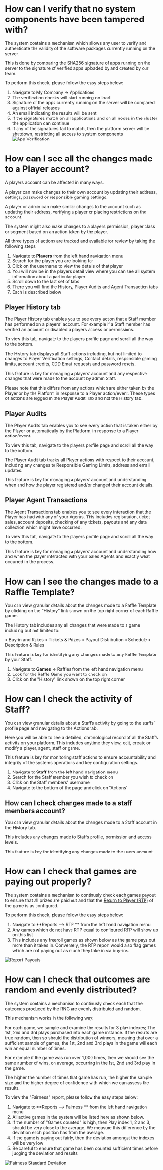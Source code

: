 # How can I verify that no system components have been tampered with?
The system contains a mechanism which allows any user to verify and authenticate the validity of the software packages currently running on the server.

This is done by comparing the SHA256 signature of apps running on the server to the signature of verified apps uploaded by and created by our team.

To perform this check, please follow the easy steps below:

1. Navigate to My Company -> Applications
2. The verification checks will start running on load
3. Signature of the apps currently running on the server will be compared against official releases
4. An email indicating the results will be sent
5. If the signatures match on all applications and on all nodes in the cluster the application can continue
6. If any of the signatures fail to match, then the platform server will be shutdown, restricting all access to system components
![App Verification](/uploads/app-verification.png "App Verification")

# How can I see all the changes made to a Player account?
A players account can be affected in many ways.

A player can make changes to their own account by updating their address, settings, password or responsible gaming settings.

A player or admin can make similar changes to the account such as updating their address, verifying a player or placing restrictions on the account.

The system might also make changes to a players permission, player class or segment based on an action taken by the player.

All three types of actions are tracked and available for review by taking the following steps:

1. Navigate to **Players** from the left hand navigation menu
2. Search for the player you are looking for
3. Click on the username to view the details of that player
4. You will now be in the players detail view where you can see all system information about a particular player
5. Scroll down to the last set of tabs
6. There you will find the History, Player Audits and Agent Transaction tabs
7. Each is described below

## Player History tab

The Player History tab enables you to see every action that a Staff member has performed on a players’ account. 
For example if a Staff member has verified an account or disabled a players access or permissions.

To view this tab, navigate to the players profile page and scroll all the way to the bottom. 

The History tab displays all Staff actions including, but not limited to changes to Player Verification settings, Contact details, responsible gaming limits, account credits, CDD Email requests and password resets. 

This feature is key for managing a players’ account and any respective changes that were made to the account by admin Staff.

Please note that this differs from any actions which are either taken by the Player or by the Platform in response to a Player action/event. These types of actions are logged in the Player Audit Tab and not the History tab. 


## Player Audits

The Player Audits tab enables you to see every action that is taken either by the Player or automatically by the Platform, in response to a Player action/event.  

To view this tab, navigate to the players profile page and scroll all the way to the bottom. 

The Player Audit tab tracks all Player actions with respect to their account, including any changes to Responsible Gaming Limits, address and email updates. 

This feature is key for managing a players’ account and understanding when and how the player registered and/or changed their account details.

## Player Agent Transactions

The Agent Transactions tab enables you to see every interaction that the Player has had with any of your Agents. This includes registration, ticket sales, account deposits, checking of any tickets, payouts and any data collection which might have occurred.

To view this tab, navigate to the players profile page and scroll all the way to the bottom. 

This feature is key for managing a players’ account and understanding how and when the player interacted with your Sales Agents and exactly what occurred in the process.


# How can I see the changes made to a Raffle Template?

You can view granular details about the changes made to a Raffle Template by clicking on the “History” link shown on the top right corner of each Raffle game. 

The History tab includes any all changes that were made to a game including but not limited to:

•	Buy-in and Rakes
•	Tickets & Prizes
•	Payout Distribution
•	Schedule
•	Description & Rules

This feature is key for identifying any changes made to any Raffle Template by your Staff.

1. Navigate to **Games** -> Raffles from the left hand navigation menu
2. Look for the Raffle Game you want to check on
3. Click on the "History" link shown on the top right corner


# How can I check the activity of Staff?
You can view granular details about a Staff’s activity by going to the staffs’ profile page and navigating to the Actions tab.

Here you will be able to see a detailed, chronological record of all the Staff’s activity on your platform.
This includes anytime they view, edit, create or modify a player, agent, staff or game.

This feature is key for monitoring staff actions to ensure accountability and integrity of the systems operations and key configuration settings.

1. Navigate to **Staff** from the left hand navigation menu
2. Search for the Staff member you wish to check on
3. Click on the Staff members' username
4. Navigate to the bottom of the page and click on "Actions"

## How can I check changes made to a staff members account?

You can view granular details about the changes made to a Staff account in the History tab. 

This includes any changes made to Staffs profile, permission and access levels.

This feature is key for identifying any changes made to the users account.


# How can I check that games are paying out properly?

The system contains a mechanism to continusly check each games payout to ensure that all prizes are paid out and that the [Return to Player (RTP)](/administration/games/lottorace#return-to-player) of the game is as configured.

To perform this check, please follow the easy steps below:

1. Navigate to **Reports --> RTP ** from the left hand navigation menu
2. Any games which do not have RTP equal to configured RTP will show up on this list
3. This includes any freeroll games as shown below as the game pays out more than it takes in. Conversely, the RTP report would also flag games which are not paying out as much they take in via buy-ins.

![Report Payouts](/uploads/report-payouts.png "Report Payouts")

# How can I check that outcomes are random and evenly distributed?

The system contains a mechanism to continusly check each that the outcomes produced by the RNG are evenly distributed and random.

This mechanism works in the following way:

For each game, we sample and examine the results for 3 play indexes; The 1st, 2nd and 3rd plays purchased into each game instance.
If the results are true random, then so should the distribution of winners, meaning that over a sufficient sample of games, the 1st, 2nd and 3rd plays in the game will each win an equal number of times. 

For example if the game was run over 1,000 times, then we should see the same number of wins, on average, occurring in the 1st, 2nd and 3rd play in the game.

The higher the number of times that game has run, the higher the sample size and the higher degree of confidence with which we can assess the results.

To view the "Fairness" report, please follow the easy steps below:

1. Navigate to **Reports --> Fairness ** from the left hand navigation menu
2. All active games in the system will be listed here as shown below.
3. If the number of "Games counted" is high, then Play index 1, 2 and 3, should be very close to the average. We measure this difference by the deviation each position has from the average. 
4. If the game is paying out fairly, then the deviation amongst the indexes will be very low
5. Be careful to ensure that  game has been counted sufficient times before judging the deviation and results

![Fairness Standard Deviation](/uploads/fairness-standard-deviation.png "Fairness Standard Deviation")
